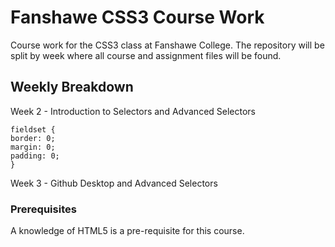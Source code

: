 # Fanshawe CSS3 Course Work
Course work for the CSS3 class at Fanshawe College. The repository will be split by week where all course and assignment files 
will be found.
## Weekly Breakdown
Week 2 - Introduction to Selectors and Advanced Selectors
```
fieldset {
border: 0;
margin: 0;
padding: 0;
}
```
Week 3 - Github Desktop and Advanced Selectors
### Prerequisites
A knowledge of HTML5 is a pre-requisite for this course.
